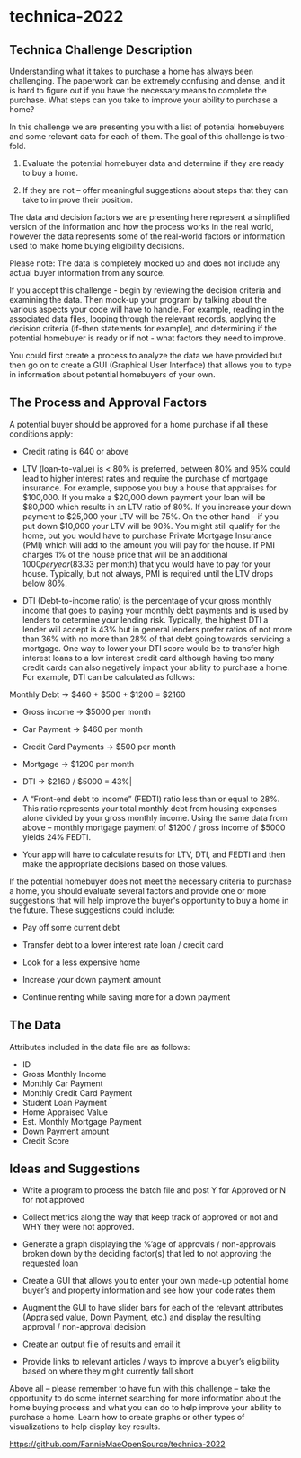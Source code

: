 # technica-2022

## Technica Challenge Description

Understanding what it takes to purchase a home has always been challenging. The paperwork can be extremely confusing and dense, and it is hard to figure out if you have the necessary means to complete the purchase. What steps can you take to improve your ability to purchase a home?

In this challenge we are presenting you with a list of potential homebuyers and some relevant data for each of them. The goal of this challenge is two-fold.

1.  Evaluate the potential homebuyer data and determine if they are ready to buy a home.

2.  If they are not – offer meaningful suggestions about steps that they can take to improve their position.

The data and decision factors we are presenting here represent a simplified version of the information and how the process works in the real world, however the data represents some of the real-world factors or information used to make home buying eligibility decisions. 

Please note: The data is completely mocked up and does not include any actual buyer information from any source. 

If you accept this challenge - begin by reviewing the decision criteria and examining the data. Then mock-up your program by talking about the various aspects your code will have to handle. For example, reading in the associated data files, looping through the relevant records, applying the decision criteria (if-then statements for example), and determining if the potential homebuyer is ready or if not - what factors they need to improve. 

You could first create a process to analyze the data we have provided but then go on to create a GUI (Graphical User Interface) that allows you to type in information about potential homebuyers of your own. 

## The Process and Approval Factors

A potential buyer should be approved for a home purchase if all these conditions apply: 

- Credit rating is 640 or above 

- LTV (loan-to-value) is < 80% is preferred, between 80% and 95% could lead to higher interest rates and require the purchase of mortgage insurance. For example, suppose you buy a house that appraises for $100,000. If you make a $20,000 down payment your loan will be $80,000 which results in an LTV ratio of 80%. If you increase your down payment to $25,000 your LTV will be 75%. On the other hand - if you put down $10,000 your LTV will be 90%. You might still qualify for the home, but you would have to purchase Private Mortgage Insurance (PMI) which will add to the amount you will pay for the house. If PMI charges 1% of the house price that will be an additional $1000 per year ($83.33 per month) that you would have to pay for your house. Typically, but not always, PMI is required until the LTV drops below 80%. 

- DTI (Debt-to-income ratio) is the percentage of your gross monthly income that goes to paying your monthly debt payments and is used by lenders to determine your lending risk. Typically, the highest DTI a lender will accept is 43% but in general lenders prefer ratios of not more than 36% with no more than 28% of that debt going towards servicing a mortgage. One way to lower your DTI score would be to transfer high interest loans to a low interest credit card although having too many credit cards can also negatively impact your ability to purchase a home. For example, DTI can be calculated as follows:

Monthly Debt -> $460 + $500 + $1200 = $2160
- Gross income -> $5000 per month
- Car Payment -> $460 per month
- Credit Card Payments -> $500 per month
- Mortgage -> $1200 per month
- DTI -> $2160 / $5000 = 43%|

- A “Front-end debt to income” (FEDTI) ratio less than or equal to 28%. This ratio represents your total monthly debt from housing expenses alone divided by your gross monthly income. Using the same data from above – monthly mortgage payment of $1200 / gross income of $5000 yields 24% FEDTI.

- Your app will have to calculate results for LTV, DTI, and FEDTI and then make the appropriate decisions based on those values. 

If the potential homebuyer does not meet the necessary criteria to purchase a home, you should evaluate several factors and provide one or more suggestions that will help improve the buyer's opportunity to buy a home in the future. These suggestions could include: 

- Pay off some current debt

- Transfer debt to a lower interest rate loan / credit card 

- Look for a less expensive home 

- Increase your down payment amount 

- Continue renting while saving more for a down payment 

## The Data

Attributes included in the data file are as follows:

- ID
- Gross Monthly Income
- Monthly Car Payment
- Monthly Credit Card Payment
- Student Loan Payment
- Home Appraised Value
- Est. Monthly Mortgage Payment
- Down Payment amount
- Credit Score

 
## Ideas and Suggestions

- Write a program to process the batch file and post Y for Approved or N for not approved 

- Collect metrics along the way that keep track of approved or not and WHY they were not approved. 

- Generate a graph displaying the %’age of approvals / non-approvals broken down by the deciding factor(s) that led to not approving the requested loan 

- Create a GUI that allows you to enter your own made-up potential home buyer’s and property information and see how your code rates them 

- Augment the GUI to have slider bars for each of the relevant attributes (Appraised value, Down Payment, etc.) and display the resulting approval / non-approval decision 

- Create an output file of results and email it

- Provide links to relevant articles / ways to improve a buyer’s eligibility based on where they might currently fall short

Above all – please remember to have fun with this challenge – take the opportunity to do some internet searching for more information about the home buying process and what you can do to help improve your ability to purchase a home. Learn how to create graphs or other types of visualizations to help display key results.  

https://github.com/FannieMaeOpenSource/technica-2022

 
